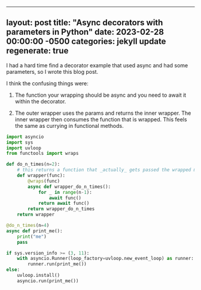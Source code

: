 
---
layout: post
title:  "Async decorators with parameters in Python"
date:   2023-02-28 00:00:00 -0500
categories: jekyll update
regenerate: true
---

I had a hard time find a decorator example that used async and had some parameters, so I wrote this blog post.


I think the confusing things were:
1. The function your wrapping should be async and you need to await it within the decorator.

2. The outer wrapper uses the params and returns the inner wrapper. The inner wrapper then consumes the function that is wrapped. This feels the same as currying in functional methods.


```python
import asyncio
import sys
import uvloop
from functools import wraps

def do_n_times(n=2):
    # this returns a function that _actually_ gets passed the wrapped method.
    def wrapper(func):
        @wraps(func)
        async def wrapper_do_n_times():
            for _ in range(n-1):
                await func()
            return await func()
        return wrapper_do_n_times
    return wrapper

@do_n_times(n=4)
async def print_me():
    print("me")
    pass

if sys.version_info >= (3, 11):
    with asyncio.Runner(loop_factory=uvloop.new_event_loop) as runner:
        runner.run(print_me())
else:
    uvloop.install()
    asyncio.run(print_me())
```